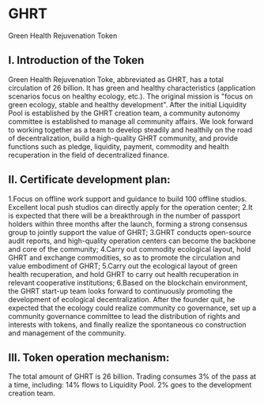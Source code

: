 # GHRT
Green Health Rejuvenation Token

## I. Introduction of the Token
Green Health Rejuvenation Toke, abbreviated as GHRT, has a total circulation of 26 billion.
It has green and healthy characteristics (application scenarios focus on healthy ecology, etc.).
The original mission is "focus on green ecology, stable and healthy development".
After the initial Liquidity Pool is established by the GHRT creation team, a community autonomy committee is established to manage all community affairs.
We look forward to working together as a team to develop steadily and healthily on the road of decentralization, build a high-quality GHRT community, and provide functions such as pledge, liquidity, payment, commodity and health recuperation in the field of decentralized finance.

## II. Certificate development plan:
1.Focus on offline work support and guidance to build 100 offline studios. Excellent local push studios can directly apply for the operation center;
2.It is expected that there will be a breakthrough in the number of passport holders within three months after the launch, forming a strong consensus group to jointly support the value of GHRT;
3.GHRT conducts open-source audit reports, and high-quality operation centers can become the backbone and core of the community;
4.Carry out commodity ecological layout, hold GHRT and exchange commodities, so as to promote the circulation and value embodiment of GHRT;
5.Carry out the ecological layout of green health recuperation, and hold GHRT to carry out health recuperation in relevant cooperative institutions;
6.Based on the blockchain environment, the GHRT start-up team looks forward to continuously promoting the development of ecological decentralization. After the founder quit, he expected that the ecology could realize community co governance, set up a community governance committee to lead the distribution of rights and interests with tokens, and finally realize the spontaneous co construction and management of the community.

## III. Token operation mechanism:
The total amount of GHRT is 26 billion. Trading consumes 3% of the pass at a time, including:
14% flows to Liquidity Pool.
2% goes to the development creation team.
